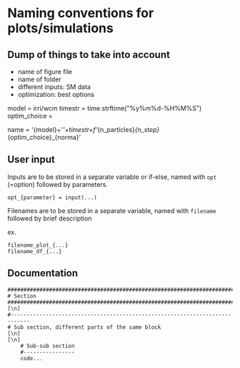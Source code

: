 # Naming conventions for plots/simulations

## Dump of things to take into account
- name of figure file
- name of folder
- different inputs: SM data
- optimization: best options

model = irri/wcm
timestr = time.strftime("%y%m%d-%H%M%S")
optim_choice = 

name = '{model}+'_'+timestr+f'_{n_particles}_{n_step}_{optim_choice}_{norma}'


## User input
Inputs are to be stored in a separate variable or if-else, named with
`opt` (=option) followed by parameters.

```opt_{parameter} = input(...)```

Filenames are to be stored in a separate variable, named with
`filename` followed by brief description

ex.
```
filename_plot_{...}
filename_df_{...}

```

## Documentation

```
#############################################################################
# Section
#############################################################################
[\n]
#----------------------------------------------------------------------------
# Sub section, different parts of the same block
[\n]
[\n]
    # Sub-sub section
    #----------------
    code...

```
